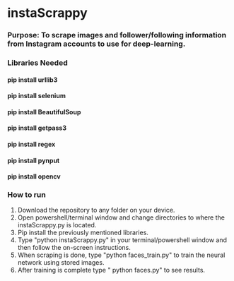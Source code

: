 # instaScrappy

### Purpose: To scrape images and follower/following information from Instagram accounts to use for deep-learning.

### Libraries Needed
#### pip install urllib3
#### pip install selenium
#### pip install BeautifulSoup
#### pip install getpass3
#### pip install regex
#### pip install pynput
#### pip install opencv

### How to run
1. Download the repository to any folder on your device.
2. Open powershell/terminal window and change directories to where the instaScrappy.py is located.
3. Pip install the previously mentioned libraries.
4. Type "python instaScrappy.py" in your terminal/powershell window and then follow the on-screen instructions.
5. When scraping is done, type "python faces_train.py" to train the neural network using stored images.
6. After training is complete type " python faces.py" to see results.
